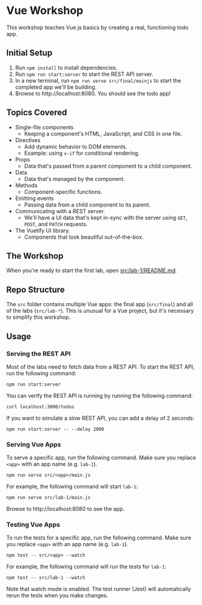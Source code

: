 # Vue Workshop

This workshop teaches Vue.js basics by creating a real, functioning todo app.

## Initial Setup

1. Run `npm install` to install dependencies.
2. Run `npm run start:server` to start the REST API server.
3. In a new terminal, run `npm run serve src/final/mainjs` to start the completed app we'll be building.
4. Browse to http://localhost:8080. You should see the todo app!

## Topics Covered

- Single-file components
  - Keeping a component's HTML, JavaScript, and CSS in one file.
- Directives
  - Add dynamic behavior to DOM elements.
  - Example: using `v-if` for conditional rendering.
- Props
  - Data that's passed from a parent component to a child component.
- Data
  - Data that's managed by the component.
- Methods
  - Component-specific functions.
- Emitting events
  - Passing data from a child component to its parent.
- Communicating with a REST server.
  - We'll have a UI data that's kept in-sync with the server using `GET`, `POST`, and `PATCH` requests.
- The Vuetify UI library.
  - Components that look beautiful out-of-the-box.

## The Workshop

When you're ready to start the first lab, open [src/lab-1/README.md](src/lab-1/README.md).

## Repo Structure

The `src` folder contains multiple Vue apps: the final app (`src/final`) and all of the labs (`src/lab-*`). This is unusual for a Vue project, but it's necessary to simplify this workshop.

## Usage

### Serving the REST API

Most of the labs need to fetch data from a REST API. To start the REST API, run the following command:

```
npm run start:server
```

You can verify the REST API is running by running the following command:

```
curl localhost:3000/todos
```

If you want to simulate a slow REST API, you can add a delay of 2 seconds:

```
npm run start:server -- --delay 2000
```

### Serving Vue Apps

To serve a specific app, run the following command. Make sure you replace `<app>` with an app name (e.g. `lab-1`).

```
npm run serve src/<app>/main.js
```

For example, the following command will start `lab-1`:

```
npm run serve src/lab-1/main.js
```

Browse to http://localhost:8080 to see the app.

### Testing Vue Apps

To run the tests for a specific app, run the following command. Make sure you replace `<app>` with an app name (e.g. `lab-1`).

```
npm test -- src/<app> --watch
```

For example, the following command will run the tests for `lab-1`:

```
npm test -- src/lab-1 --watch
```

Note that watch mode is enabled. The test runner (Jest) will automatically rerun the tests when you make changes.
